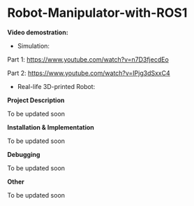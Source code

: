 #     Robot-Manipulator-with-ROS1

**Video demostration:**
- Simulation:

Part 1: https://www.youtube.com/watch?v=n7D3fjecdEo

Part 2: https://www.youtube.com/watch?v=IPjg3dSxxC4

- Real-life 3D-printed Robot:


**Project Description**

To be updated soon 


**Installation & Implementation**

To be updated soon 


**Debugging**

To be updated soon 


**Other**

To be updated soon 


